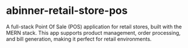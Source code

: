 # abinner-retail-store-pos
A full-stack Point Of Sale (POS) application for retail stores, built with the MERN stack. This app supports product management, order processing, and bill generation, making it perfect for retail environments.
